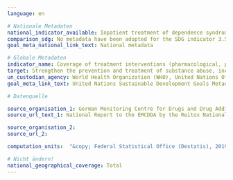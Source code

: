 ```yaml
---
language: en

# Nationale Metadaten
national_indicator_available: Inpatient treatment of dependence syndrom due to psychoactive substance use <br> Inpatient treatment of alcohol dependence
comparison_sdg: No metadata have been adopted for the SDG indicator 3.5.1.
goal_meta_national_link_text: National metadata

# Globale Metadaten
indicator_name: Coverage of treatment interventions (pharmacological, psychosocial and rehabilitation and aftercare services) for substance use disorders
target: Strengthen the prevention and treatment of substance abuse, including narcotic drug abuse and harmful use of alcohol
un_custodian_agency: World Health Organization (WHO), United Nations Office on Drugs and Crime (UNODC)
goal_meta_link_text: United Nations Sustainable Development Goals Metadata

# Datenquelle

source_organisation_1: German Monitoring Centre for Drugs and Drug Addiction (DBDD)
source_url_text_1: National Report to the EMCDDA by the Reitox National Focal Point, Workbook Drugs

source_organisation_2:
source_url_2:

computation_units:  "&copy; Federal Statistical Office (Destatis), 2019"

# Nicht ändern!
national_geographical_coverage: Total
---
```

